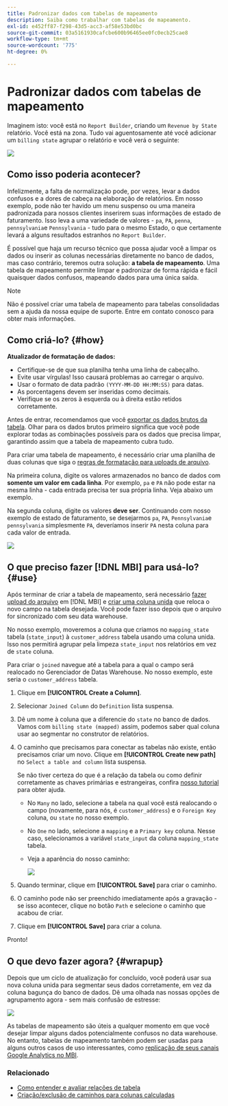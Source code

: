 ```yaml
---
title: Padronizar dados com tabelas de mapeamento
description: Saiba como trabalhar com tabelas de mapeamento.
exl-id: e452ff87-f298-43d5-acc3-af58e53bd0bc
source-git-commit: 03a5161930cafcbe600b96465ee0fc0ecb25cae8
workflow-type: tm+mt
source-wordcount: '775'
ht-degree: 0%

---
```


# Padronizar dados com tabelas de mapeamento

Imaginem isto: você está no `Report Builder`, criando um `Revenue by State` relatório. Você está na zona. Tudo vai aguentosamente até você adicionar um `billing state` agrupar o relatório e você verá o seguinte:

![](../../assets/Messy_State_Segments.png)

## Como isso poderia acontecer?

Infelizmente, a falta de normalização pode, por vezes, levar a dados confusos e a dores de cabeça na elaboração de relatórios. Em nosso exemplo, pode não ter havido um menu suspenso ou uma maneira padronizada para nossos clientes inserirem suas informações de estado de faturamento. Isso leva a uma variedade de valores - `pa`, `PA`, `penna`, `pennsylvania`e `Pennsylvania` - tudo para o mesmo Estado, o que certamente levará a alguns resultados estranhos no `Report Builder`.

É possível que haja um recurso técnico que possa ajudar você a limpar os dados ou inserir as colunas necessárias diretamente no banco de dados, mas caso contrário, teremos outra solução: **a tabela de mapeamento**. Uma tabela de mapeamento permite limpar e padronizar de forma rápida e fácil quaisquer dados confusos, mapeando dados para uma única saída.

>[!NOTE]
>
>Não é possível criar uma tabela de mapeamento para tabelas consolidadas sem a ajuda da nossa equipe de suporte. Entre em contato conosco para obter mais informações.

## Como criá-lo? {#how}

**Atualizador de formatação de dados:**

* Certifique-se de que sua planilha tenha uma linha de cabeçalho.
* Evite usar vírgulas! Isso causará problemas ao carregar o arquivo.
* Usar o formato de data padrão `(YYYY-MM-DD HH:MM:SS)` para datas.
* As porcentagens devem ser inseridas como decimais.
* Verifique se os zeros à esquerda ou à direita estão retidos corretamente.

Antes de entrar, recomendamos que você [exportar os dados brutos da tabela](../../tutorials/export-raw-data.md). Olhar para os dados brutos primeiro significa que você pode explorar todas as combinações possíveis para os dados que precisa limpar, garantindo assim que a tabela de mapeamento cubra tudo.

Para criar uma tabela de mapeamento, é necessário criar uma planilha de duas colunas que siga o [regras de formatação para uploads de arquivo](../../data-analyst/importing-data/connecting-data/using-file-uploader.md).

Na primeira coluna, digite os valores armazenados no banco de dados com **somente um valor em cada linha**. Por exemplo, `pa` e `PA` não pode estar na mesma linha - cada entrada precisa ter sua própria linha. Veja abaixo um exemplo.

Na segunda coluna, digite os valores **deve ser**. Continuando com nosso exemplo de estado de faturamento, se desejarmos `pa`, `PA`, `Pennsylvania`e `pennsylvania` simplesmente `PA`, deveríamos inserir `PA` nesta coluna para cada valor de entrada.

![](../../assets/Mapping_table_examples.jpg)

## O que preciso fazer [!DNL MBI] para usá-lo? {#use}

Após terminar de criar a tabela de mapeamento, será necessário [fazer upload do arquivo](../../data-analyst/importing-data/connecting-data/using-file-uploader.md) em [!DNL MBI] e [criar uma coluna unida](../../data-analyst/data-warehouse-mgr/calc-column-types.md) que reloca o novo campo na tabela desejada. Você pode fazer isso depois que o arquivo for sincronizado com seu data warehouse.

No nosso exemplo, moveremos a coluna que criamos no `mapping_state` tabela (`state_input`) à `customer_address` tabela usando uma coluna unida. Isso nos permitirá agrupar pela limpeza `state_input` nos relatórios em vez de `state` coluna.

Para criar o `joined` navegue até a tabela para a qual o campo será realocado no Gerenciador de Datas Warehouse. No nosso exemplo, este seria o `customer_address` tabela.

1. Clique em **[!UICONTROL Create a Column]**.
1. Selecionar `Joined Column` do `Definition` lista suspensa.
1. Dê um nome à coluna que a diferencie do `state` no banco de dados. Vamos com `billing state (mapped)` assim, podemos saber qual coluna usar ao segmentar no construtor de relatórios.
1. O caminho que precisamos para conectar as tabelas não existe, então precisamos criar um novo. Clique em **[!UICONTROL Create new path]**  no `Select a table and column` lista suspensa.

   Se não tiver certeza do que é a relação da tabela ou como definir corretamente as chaves primárias e estrangeiras, confira [nosso tutorial](../../data-analyst/data-warehouse-mgr/create-paths-calc-columns.md) para obter ajuda.

   * No `Many` no lado, selecione a tabela na qual você está realocando o campo (novamente, para nós, é `customer_address`) e o `Foreign Key` coluna, ou `state` no nosso exemplo.
   * No `One` no lado, selecione a `mapping` e a `Primary key` coluna. Nesse caso, selecionamos a variável `state_input` da coluna `mapping_state` tabela.
   * Veja a aparência do nosso caminho:

      ![](../../assets/State_Mapping_Path.png)

1. Quando terminar, clique em **[!UICONTROL Save]** para criar o caminho.
1. O caminho pode não ser preenchido imediatamente após a gravação - se isso acontecer, clique no botão `Path` e selecione o caminho que acabou de criar.
1. Clique em **[!UICONTROL Save]** para criar a coluna.

Pronto!

## O que devo fazer agora? {#wrapup}

Depois que um ciclo de atualização for concluído, você poderá usar sua nova coluna unida para segmentar seus dados corretamente, em vez da coluna bagunça do banco de dados. Dê uma olhada nas nossas opções de agrupamento agora - sem mais confusão de estresse:

![](../../assets/Clean_State_Segments.png)

As tabelas de mapeamento são úteis a qualquer momento em que você desejar limpar alguns dados potencialmente confusos no data warehouse. No entanto, tabelas de mapeamento também podem ser usadas para alguns outros casos de uso interessantes, como [replicação de seus canais Google Analytics no MBI](../data-warehouse-mgr/rep-google-analytics-channels.md).

### Relacionado

* [Como entender e avaliar relações de tabela](../data-warehouse-mgr/table-relationships.md)
* [Criação/exclusão de caminhos para colunas calculadas](../data-warehouse-mgr/create-paths-calc-columns.md)
